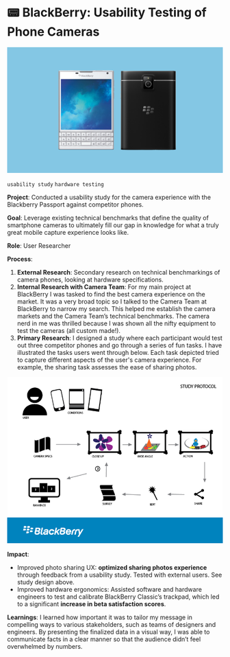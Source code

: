 <!--metadata
date = 2014-04-21
shortname = "Blackberry Testing Camera"
slug = "blackberry"
head_title = "Blackberry Testing Cameras"
-->

# 📟 BlackBerry: Usability Testing of Phone Cameras

![blackberry](assets/images/blackberryhero.png)
<div class="tags">
  <code class="tag-yellow">usability study</code>
  <code class="tag-blue">hardware testing</code>
</div>


**Project**: Conducted a usability study for the camera experience with the Blackberry Passport against competitor phones.


**Goal**: Leverage existing technical benchmarks that define the quality of smartphone cameras to ultimately fill our gap in knowledge for what a truly great mobile capture experience looks like.

**Role**: User Researcher

**Process**:

1. **External Research**: Secondary research on technical benchmarkings of camera phones, looking at hardware specifications.
2. **Internal Research with Camera Team**: For my main project at BlackBerry I was tasked to find the best camera experience on the market. It was a very broad topic so I talked to the Camera Team at BlackBerry to narrow my search. This helped me establish the camera markets and the Camera Team’s technical benchmarks. The camera nerd in me was thrilled because I was shown all the nifty equipment to test the cameras (all custom made!).
3. **Primary Research**: I designed a study where each participant would test out three competitor phones and go through a series of fun tasks. I have illustrated the tasks users went through below. Each task depicted tried to capture different aspects of the user's camera experience. For example, the sharing task assesses the ease of sharing photos.

![blackberry](assets/images/camera_protocol_diagram.png)

**Impact**: 
- Improved photo sharing UX: **optimized sharing photos experience** through feedback from a usability study. Tested with external users. See study design above.
- Improved hardware ergonomics: Assisted software and hardware engineers to test and calibrate BlackBerry Classic’s trackpad, which led to a significant **increase in beta satisfaction scores**.

**Learnings**:
I learned how important it was to tailor my message in compelling ways to various stakeholders, such as teams of designers and engineers. By presenting the finalized data in a visual way, I was able to communicate facts in a clear manner so that the audience didn’t feel overwhelmed by numbers.
